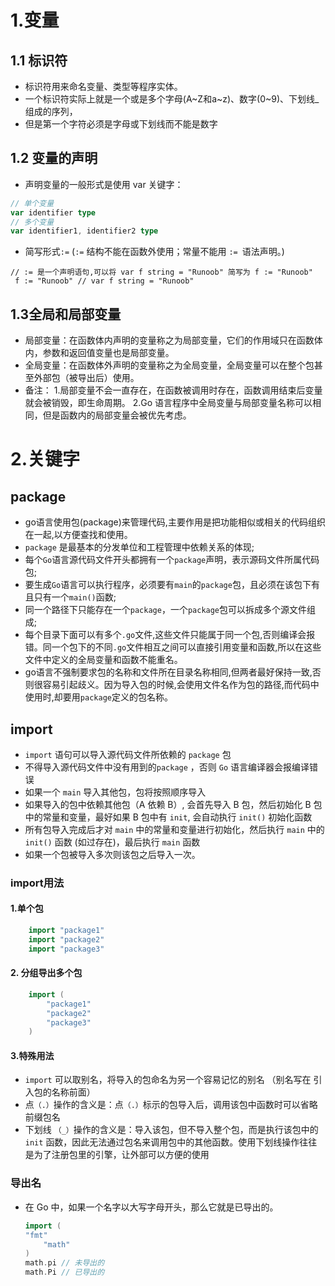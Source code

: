 # 1.变量
## 1.1 标识符
* 标识符用来命名变量、类型等程序实体。
* 一个标识符实际上就是一个或是多个字母(A~Z和a~z)、数字(0~9)、下划线_组成的序列，
* 但是第一个字符必须是字母或下划线而不能是数字
## 1.2 变量的声明
* 声明变量的一般形式是使用 var 关键字：
```go
// 单个变量
var identifier type
// 多个变量
var identifier1, identifier2 type
```
* 简写形式```:=``` (```:=``` 结构不能在函数外使用；常量不能用 ```:= ```语法声明。)
```
// := 是一个声明语句,可以将 var f string = "Runoob" 简写为 f := "Runoob"
 f := "Runoob" // var f string = "Runoob"
```
## 1.3全局和局部变量
* 局部变量：在函数体内声明的变量称之为局部变量，它们的作用域只在函数体内，参数和返回值变量也是局部变量。
* 全局变量：在函数体外声明的变量称之为全局变量，全局变量可以在整个包甚至外部包（被导出后）使用。
* 备注：
    1.局部变量不会一直存在，在函数被调用时存在，函数调用结束后变量就会被销毁，即生命周期。
    2.Go 语言程序中全局变量与局部变量名称可以相同，但是函数内的局部变量会被优先考虑。
# 2.关键字
## package
* go语言使用包(package)来管理代码,主要作用是把功能相似或相关的代码组织在一起,以方便查找和使用。
* ```package``` 是最基本的分发单位和工程管理中依赖关系的体现;
* 每个```Go```语言源代码文件开头都拥有一个```package```声明，表示源码文件所属代码包;
* 要生成```Go```语言可以执行程序，必须要有```main```的```package```包，且必须在该包下有且只有一个```main()```函数;
* 同一个路径下只能存在一个```package```，一个```package```包可以拆成多个源文件组成;
* 每个目录下面可以有多个```.go```文件,这些文件只能属于同一个包,否则编译会报错。同一个包下的不同```.go```文件相互之间可以直接引用变量和函数,所以在这些文件中定义的全局变量和函数不能重名。
* go语言不强制要求包的名称和文件所在目录名称相同,但两者最好保持一致,否则很容易引起歧义。因为导入包的时候,会使用文件名作为包的路径,而代码中使用时,却要用```package```定义的包名称。
## import
* ```import``` 语句可以导入源代码文件所依赖的 ```package``` 包
* 不得导入源代码文件中没有用到的```package``` ，否则 ```Go``` 语言编译器会报编译错误
* 如果一个 ```main``` 导入其他包，包将按照顺序导入
* 如果导入的包中依赖其他包（A 依赖 B）, 会首先导入 B 包，然后初始化 B 包中的常量和变量，最好如果 B 包中有 ```init```, 会自动执行 ```init()``` 初始化函数
* 所有包导入完成后才对 ```main``` 中的常量和变量进行初始化，然后执行 ```main``` 中的 ```init()``` 函数 (如过存在)，最后执行 ```main``` 函数
* 如果一个包被导入多次则该包之后导入一次。
### import用法
#### 1.单个包
```go
    import "package1"
    import "package2"
    import "package3"
```
#### 2. 分组导出多个包
```go
    import (
        "package1"
        "package2"
        "package3"
    )
```
#### 3.特殊用法
* ```import``` 可以取别名，将导入的包命名为另一个容易记忆的别名 （别名写在 引入包的名称前面）
* 点```（.）```操作的含义是：点```（.）```标示的包导入后，调用该包中函数时可以省略前缀包名
* 下划线 ```（_）```操作的含义是：导入该包，但不导入整个包，而是执行该包中的 ```init``` 函数，因此无法通过包名来调用包中的其他函数。使用下划线操作往往是为了注册包里的引擎，让外部可以方便的使用
### 导出名
* 在 Go 中，如果一个名字以大写字母开头，那么它就是已导出的。
    ```go
    import (
	"fmt"
        "math"
    )
    math.pi // 未导出的
    math.Pi // 已导出的
    ```